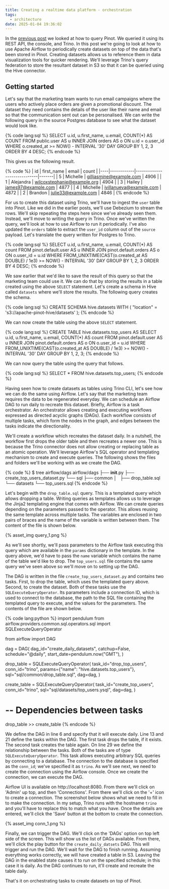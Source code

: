 ```yaml
---
title: Creating a realtime data platform - orchestration
tags:
  - architecture
date: 2025-01-04 19:36:02
---
```


In the [previous post](/2025/01/02/Creating-a-realtime-data-platform-SQL/) we looked at how to query Pinot. We queried it using its REST API, the console, and Trino. In this post we're going to look at how to use Apache Airflow to periodically create datasets on top of the data that's been stored in Pinot. Creating datasets allows us to reference them in data visualization tools for quicker rendering. We'll leverage Trino's query federation to store the resultant dataset in S3 so that it can be queried using the Hive connector.

## Getting started

Let's say that the marketing team wants to run email campaigns where the users who actively place orders are given a promotional discount. The dataset they need contains the details of the user like their name and email so that the communication sent out can be personalised. We can write the following query in the source Postgres database to see what the dataset would look like.  

{% code lang:sql %}
SELECT
    u.id,
    u.first_name,
    u.email,
    COUNT(*) AS COUNT
FROM
    public.user AS u
    INNER JOIN orders AS o ON u.id = o.user_id
WHERE
    o.created_at >= NOW() - INTERVAL '30' DAY
GROUP BY 1, 2, 3
ORDER BY 4 DESC;
{% endcode %}

This gives us the following result. 

{% code %}
| id | first_name | email                       | count |
|----|------------|-----------------------------|-------|
|  5 | Michelle   | gilljasmine@example.com     |  4906 |
|  1 | Alejandra  | wilcoxstephanie@example.org |  4904 |
|  3 | Hailey     | james97@example.com         |  4877 |
|  4 | Michelle   | ivillanueva@example.com     |  4872 |
|  2 | Brandon    | julie33@example.com         |  4846 |
{% endcode %}

For us to create this dataset using Trino, we'll have to ingest the `user` table into Pinot. Like we did in the earlier posts, we'll use Debezium to stream the rows. We'll skip repeating the steps here since we've already seen them. Instead, we'll move to writing the query in Trino. Once we've written the query, we'll look at how to use Airflow to run it periodically. I've also updated the `orders` table to extract the `user_id` column out of the `source` payload. Let's translate the query written for Postgres to Trino.  

{% code lang:sql %}
SELECT u.id,
       u.first_name,
       u.email,
       COUNT(*) AS count
FROM pinot.default.user AS u
     INNER JOIN pinot.default.orders AS o
     ON o.user_id = u.id
WHERE FROM_UNIXTIME(CAST(o.created_at AS DOUBLE) / 1e3) >= NOW() - INTERVAL '30' DAY
GROUP BY 1, 2, 3
ORDER BY 4 DESC;
{% endcode %}

We saw earlier that we'd like to save the result of this query so that the marketing team could use it. We can do that by storing the results in a table created using the above `SELECT` statement. Let's create a schema in Hive called `datasets` where we'll store the results. The following query creates the schema.  

{% code lang:sql %}
CREATE SCHEMA hive.datasets
WITH (
    "location" = 's3://apache-pinot-hive/datasets'
);
{% endcode %}

We can now create the table using the above `SELECT` statement.  

{% code lang:sql %}
CREATE TABLE hive.datasets.top_users AS 
SELECT u.id,
       u.first_name,
       u.email,
       COUNT(*) AS count
FROM pinot.default.user AS u
     INNER JOIN pinot.default.orders AS o
     ON o.user_id = u.id
WHERE FROM_UNIXTIME(CAST(o.created_at AS DOUBLE) / 1e3) >= NOW() - INTERVAL '30' DAY
GROUP BY 1, 2, 3;
{% endcode %}

We can now query the table using the query that follows.  

{% code lang:sql %}
SELECT *
FROM hive.datasets.top_users;
{% endcode %}

Having seen how to create datasets as tables using Trino CLI, let's see how we can do the same using Airflow. Let's say that the marketing team requires the data to be regenerated everyday. We can schedule an Airflow DAG to run daily to recreate this dataset.  Briefly, Airflow is a task orchestrator. An orchestrator allows creating and executing workflows expressed as directed acyclic graphs (DAGs). Each workflow consists of multiple tasks, which form the nodes in the graph, and edges between the tasks indicate the directionality.  

We'll create a workflow which recreates the dataset daily. In a nutshell, the workflow first drops the older table and then recreates a newer one. This is because the Trino connector does not allow creating or replacing table as an atomic operation. We'll leverage Airflow's SQL operator and templating mechanism to create and execute queries. The following shows the files and folders we'll be working with as we create the DAG.  

{% code %}
$ tree airflow/dags
airflow/dags
├── __init__.py
├── create_top_users_dataset.py
└── sql
    ├── common
    │   ├── drop_table.sql
    └── datasets
        └── top_users.sql
{% endcode %}

Let's begin with the `drop_table.sql` query. This is a templated query which allows dropping a table. Writing queries as templates allows us to leverage the Jinja2 templating engine that comes with Airflow. We can create queries depending on the parameters passed to the operator. This allows reusing the same template across multiple tasks. The variables are enclosed in two pairs of braces and the name of the variable is written between them. The content of the file is shown below.  

{% asset_img query_1.png %}  

As we'll see shortly, we'll pass parameters to the Airflow task executing this query which are available in the `params` dictionary in the template. In the query above, we'd have to pass the `name` variable which contains the name of the table we'd like to drop. The `top_users.sql` file contains the same query we've seen above so we'll move on to setting up the DAG.  

The DAG is written in the file `create_top_users_dataset.py` and contains two tasks. First, to drop the table, which uses the templated query above. Second, to create the dataset. Both of these tasks use the `SQLExecuteQueryOperator`. Its parameters include a connection ID, which is used to connect to the database, the path to the SQL file containing the templated query to execute, and the values for the parameters. The contents of the file are shown below.  

{% code lang:python %}
import pendulum
from airflow.providers.common.sql.operators.sql import SQLExecuteQueryOperator

from airflow import DAG

dag = DAG(
    dag_id="create_daily_datasets",
    catchup=False,
    schedule="@daily",
    start_date=pendulum.now("GMT"),
)

drop_table = SQLExecuteQueryOperator(
    task_id="drop_top_users",
    conn_id="trino",
    params={"name": "hive.datasets.top_users"},
    sql="sql/common/drop_table.sql",
    dag=dag,
)

create_table = SQLExecuteQueryOperator(
    task_id="create_top_users",
    conn_id="trino",
    sql="sql/datasets/top_users.ysql",
    dag=dag,
)

# -- Dependencies between tasks
drop_table >> create_table
{% endcode %}

We define the DAG in line 6 and specify that it will execute daily. Line 13 and 21 define the tasks within the DAG. The first task drops the table, if it exists. The second task creates the table again. On line 29 we define the relationship between the tasks. Both of the tasks are of type `SQLExecuteQueryOperator`. This task allows executing arbitrary SQL queries by connecting to a database. The connection to the database is specified as the `conn_id`; we've specified it as `trino`. As we'll see next, we need to create the connection using the Airflow console. Once we create the connection, we can execute the DAG.

Airflow UI is available on http://localhost:8080. From there we'll click on 'Admin' up top, and then 'Connections'. From there we'll click on the '+' icon to create a connection. The screenshot below shows what we need to fill in to make the connection. In my setup, Trino runs with the hostname `trino` and you'll have to replace this to match what you have. Once the details are entered, we'll click the 'Save' button at the bottom to create the connection.

{% asset_img conn_1.png %}

Finally, we can trigger the DAG. We'll click on the 'DAGs' option on top left side of the screen. This will show us the list of DAGs available. From there, we'll click the play button for the `create_daily_datsets` DAG. This will trigger and run the DAG. We'll wait for the DAG to finish running. Assuming everything works correctly, we will have created a table in S3. Leaving the DAG in the enabled state causes it to run on the specified schedule; in this case it is daily. As the DAG continues to run, it'll create and recreate the table daily.  

That's it on orchestrating tasks to create datasets on top of Pinot.
